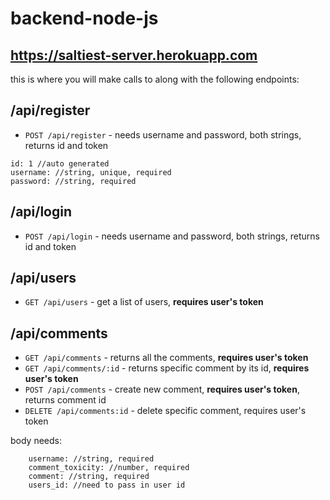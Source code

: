 # backend-node-js

## https://saltiest-server.herokuapp.com

this is where you will make calls to along with the following endpoints:

## /api/register

- `POST /api/register` - needs username and password, both strings, returns id and token

```
id: 1 //auto generated
username: //string, unique, required
password: //string, required
```

## /api/login

- `POST /api/login` - needs username and password, both strings, returns id and token

## /api/users

- `GET /api/users` - get a list of users, **requires user's token**

## /api/comments

- `GET /api/comments` - returns all the comments, **requires user's token**
- `GET /api/comments/:id` - returns specific comment by its id, **requires user's token**
- `POST /api/comments` - create new comment, **requires user's token**, returns comment id
- `DELETE /api/comments:id` - delete specific comment, requires user's token

body needs:

```
    username: //string, required
    comment_toxicity: //number, required
    comment: //string, required
    users_id: //need to pass in user id
```
